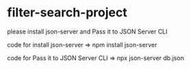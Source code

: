 # filter-search-project
please install json-server and Pass it to JSON Server CLI

code for install json-server => npm install json-server

code for Pass it to JSON Server CLI => npx json-server db.json
